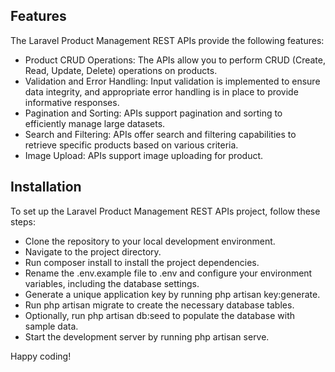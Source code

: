 ## Features

The Laravel Product Management REST APIs provide the following features:

- Product CRUD Operations: The APIs allow you to perform CRUD (Create, Read, Update, Delete) operations on products.
- Validation and Error Handling: Input validation is implemented to ensure data integrity, and appropriate error handling is in place to provide informative responses.
- Pagination and Sorting: APIs support pagination and sorting to efficiently manage large datasets.
- Search and Filtering: APIs offer search and filtering capabilities to retrieve specific products based on various criteria.
- Image Upload: APIs support image uploading for product.

## Installation

To set up the Laravel Product Management REST APIs project, follow these steps:

- Clone the repository to your local development environment.
- Navigate to the project directory.
- Run composer install to install the project dependencies.
- Rename the .env.example file to .env and configure your environment variables, including the database settings.
- Generate a unique application key by running php artisan key:generate.
- Run php artisan migrate to create the necessary database tables.
- Optionally, run php artisan db:seed to populate the database with sample data.
- Start the development server by running php artisan serve.

Happy coding!